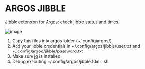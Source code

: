 # ARGOS JIBBLE
[Jibble](https://www.jibble.io/) extension for [Argos](https://github.com/p-e-w/argos): check jibble status and times.

![image](https://user-images.githubusercontent.com/6308233/112284286-5df9eb00-8c89-11eb-806f-8fb167123ac2.png)

1. Copy this files into argos folder (~/.config/argos/)
2. Add your jibble credentials in ~/.config/argos/jibble/user.txt and ~/.config/argos/jibble/password.txt
3. Make sure [jq](https://stedolan.github.io/jq/download/) is installed
4. Debug executing ~/.config/argos/jibble.10m+.sh
